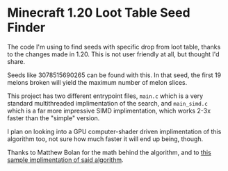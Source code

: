 # Minecraft 1.20 Loot Table Seed Finder

The code I'm using to find seeds with specific drop from loot table, thanks to the changes made in 1.20. This is not user friendly at all, but thought I'd share.

Seeds like 3078515690265 can be found with this. In that seed, the first 19 melons broken will yield the maximum number of melon slices.

This project has two different entrypoint files, `main.c` which is a very standard multithreaded implimentation of the search, and `main_simd.c` which is a far more impressive SIMD implimentation, which works 2-3x faster than the "simple" version. 

I plan on looking into a GPU computer-shader driven implimentation of this algorithm too, not sure how much faster it will end up being, though.

Thanks to Matthew Bolan for the math behind the algorithm, and to [this sample implimentation of said algorithm](https://gist.github.com/mjtb49/f3e01e3355178d2bb6c814606971c374).
